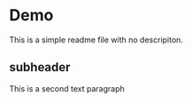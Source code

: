 # Demo

This is a simple readme file with no descripiton.

## subheader
This is a second text paragraph